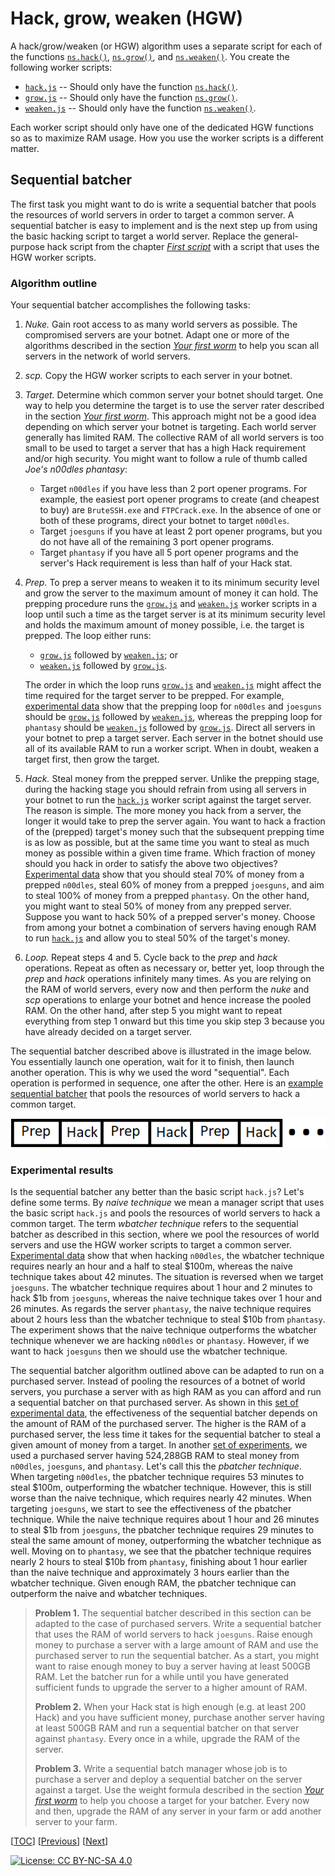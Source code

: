# Hack, grow, weaken (HGW)

A hack/grow/weaken (or HGW) algorithm uses a separate script for each of the
functions
[`ns.hack()`](https://github.com/bitburner-official/bitburner-src/blob/dev/markdown/bitburner.ns.hack.md),
[`ns.grow()`](https://github.com/bitburner-official/bitburner-src/blob/dev/markdown/bitburner.ns.grow.md),
and
[`ns.weaken()`](https://github.com/bitburner-official/bitburner-src/blob/dev/markdown/bitburner.ns.weaken.md).
You create the following worker scripts:

<!-- prettier-ignore -->
- [`hack.js`](script/hgw/hack.js) -- Should only have the function
  [`ns.hack()`](https://github.com/bitburner-official/bitburner-src/blob/dev/markdown/bitburner.ns.hack.md).
- [`grow.js`](script/hgw/grow.js) -- Should only have the function
  [`ns.grow()`](https://github.com/bitburner-official/bitburner-src/blob/dev/markdown/bitburner.ns.grow.md).
- [`weaken.js`](script/hgw/weaken.js) -- Should only have the function
  [`ns.weaken()`](https://github.com/bitburner-official/bitburner-src/blob/dev/markdown/bitburner.ns.weaken.md).

Each worker script should only have one of the dedicated HGW functions so as to
maximize RAM usage. How you use the worker scripts is a different matter.

<!-- ====================================================================== -->

## Sequential batcher

The first task you might want to do is write a sequential batcher that pools the
resources of world servers in order to target a common server. A sequential
batcher is easy to implement and is the next step up from using the basic
hacking script to target a world server. Replace the general-purpose hack script
from the chapter [_First script_](script.md) with a script that uses the HGW
worker scripts.

<!-- ====================================================================== -->

### Algorithm outline

Your sequential batcher accomplishes the following tasks:

1. _Nuke._ Gain root access to as many world servers as possible. The
   compromised servers are your botnet. Adapt one or more of the algorithms
   described in the section [_Your first worm_](reboot.md#your-first-worm) to
   help you scan all servers in the network of world servers.
1. _scp._ Copy the HGW worker scripts to each server in your botnet.
1. _Target._ Determine which common server your botnet should target. One way to
   help you determine the target is to use the server rater described in the
   section [_Your first worm_](reboot.md#your-first-worm). This approach might
   not be a good idea depending on which server your botnet is targeting. Each
   world server generally has limited RAM. The collective RAM of all world
   servers is too small to be used to target a server that has a high Hack
   requirement and/or high security. You might want to follow a rule of thumb
   called _Joe's n00dles phantasy_:
    - Target `n00dles` if you have less than 2 port opener programs. For
      example, the easiest port opener programs to create (and cheapest to buy)
      are `BruteSSH.exe` and `FTPCrack.exe`. In the absence of one or both of
      these programs, direct your botnet to target `n00dles`.
    - Target `joesguns` if you have at least 2 port opener programs, but you do
      not have all of the remaining 3 port opener programs.
    - Target `phantasy` if you have all 5 port opener programs and the server's
      Hack requirement is less than half of your Hack stat.
1. _Prep._ To prep a server means to weaken it to its minimum security level and
   grow the server to the maximum amount of money it can hold. The prepping
   procedure runs the [`grow.js`](script/hgw/grow.js) and
   [`weaken.js`](script/hgw/weaken.js) worker scripts in a loop until such a
   time as the target server is at its minimum security level and holds the
   maximum amount of money possible, i.e. the target is prepped. The loop either
   runs:

    - [`grow.js`](script/hgw/grow.js) followed by
      [`weaken.js`](script/hgw/weaken.js); or
    - [`weaken.js`](script/hgw/weaken.js) followed by
      [`grow.js`](script/hgw/grow.js).

    The order in which the loop runs [`grow.js`](script/hgw/grow.js) and
    [`weaken.js`](script/hgw/weaken.js) might affect the time required for the
    target server to be prepped. For example,
    [experimental data](../../data/hgw/README.md) show that the prepping loop
    for `n00dles` and `joesguns` should be [`grow.js`](script/hgw/grow.js)
    followed by [`weaken.js`](script/hgw/weaken.js), whereas the prepping loop
    for `phantasy` should be [`weaken.js`](script/hgw/weaken.js) followed by
    [`grow.js`](script/hgw/grow.js). Direct all servers in your botnet to prep a
    target server. Each server in the botnet should use all of its available RAM
    to run a worker script. When in doubt, weaken a target first, then grow the
    target.

1. _Hack._ Steal money from the prepped server. Unlike the prepping stage,
   during the hacking stage you should refrain from using all servers in your
   botnet to run the [`hack.js`](script/hgw/hack.js) worker script against the
   target server. The reason is simple. The more money you hack from a server,
   the longer it would take to prep the server again. You want to hack a
   fraction of the (prepped) target's money such that the subsequent prepping
   time is as low as possible, but at the same time you want to steal as much
   money as possible within a given time frame. Which fraction of money should
   you hack in order to satisfy the above two objectives?
   [Experimental data](../../data/hgw/README.md) show that you should steal 70%
   of money from a prepped `n00dles`, steal 60% of money from a prepped
   `joesguns`, and aim to steal 100% of money from a prepped `phantasy`. On the
   other hand, you might want to steal 50% of money from any prepped server.
   Suppose you want to hack 50% of a prepped server's money. Choose from among
   your botnet a combination of servers having enough RAM to run
   [`hack.js`](script/hgw/hack.js) and allow you to steal 50% of the target's
   money.
1. _Loop._ Repeat steps 4 and 5. Cycle back to the _prep_ and _hack_ operations.
   Repeat as often as necessary or, better yet, loop through the _prep_ and
   _hack_ operations infinitely many times. As you are relying on the RAM of
   world servers, every now and then perform the _nuke_ and _scp_ operations to
   enlarge your botnet and hence increase the pooled RAM. On the other hand,
   after step 5 you might want to repeat everything from step 1 onward but this
   time you skip step 3 because you have already decided on a target server.

The sequential batcher described above is illustrated in the image below. You
essentially launch one operation, wait for it to finish, then launch another
operation. This is why we used the word "sequential". Each operation is
performed in sequence, one after the other. Here is an
[example sequential batcher](script/hgw/world.js) that pools the resources of
world servers to hack a common target.

![Sequential batcher](image/sequential-batcher.png "Sequential batcher")

<!-- ====================================================================== -->

### Experimental results

Is the sequential batcher any better than the basic script `hack.js`? Let's
define some terms. By _naive technique_ we mean a manager script that uses the
basic script `hack.js` and pools the resources of world servers to hack a common
target. The term _wbatcher technique_ refers to the sequential batcher as
described in this section, where we pool the resources of world servers and use
the HGW worker scripts to target a common server.
[Experimental data](../../data/hgw/world.md) show that when hacking `n00dles`,
the wbatcher technique requires nearly an hour and a half to steal $100m,
whereas the naive technique takes about 42 minutes. The situation is reversed
when we target `joesguns`. The wbatcher technique requires about 1 hour and 2
minutes to hack $1b from `joesguns`, whereas the naive technique takes over 1
hour and 26 minutes. As regards the server `phantasy`, the naive technique
requires about 2 hours less than the wbatcher technique to steal $10b from
`phantasy`. The experiment shows that the naive technique outperforms the
wbatcher technique whenever we are hacking `n00dles` or `phantasy`. However, if
we want to hack `joesguns` then we should use the wbatcher technique.

The sequential batcher algorithm outlined above can be adapted to run on a
purchased server. Instead of pooling the resources of a botnet of world servers,
you purchase a server with as high RAM as you can afford and run a sequential
batcher on that purchased server. As shown in this
[set of experimental data](../../data/hgw/pserv.md), the effectiveness of the
sequential batcher depends on the amount of RAM of the purchased server. The
higher is the RAM of a purchased server, the less time it takes for the
sequential batcher to steal a given amount of money from a target. In another
[set of experiments](../../data/hgw/world.md), we used a purchased server having
524,288GB RAM to steal money from `n00dles`, `joesguns`, and `phantasy`. Let's
call this the _pbatcher technique_. When targeting `n00dles`, the pbatcher
technique requires 53 minutes to steal $100m, outperforming the wbatcher
technique. However, this is still worse than the naive technique, which requires
nearly 42 minutes. When targeting `joesguns`, we start to see the effectiveness
of the pbatcher technique. While the naive technique requires about 1 hour and
26 minutes to steal $1b from `joesguns`, the pbatcher technique requires 29
minutes to steal the same amount of money, outperforming the wbatcher technique
as well. Moving on to `phantasy`, we see that the pbatcher technique requires
nearly 2 hours to steal $10b from `phantasy`, finishing about 1 hour earlier
than the naive technique and approximately 3 hours earlier than the wbatcher
technique. Given enough RAM, the pbatcher technique can outperform the naive and
wbatcher techniques.

> **Problem 1.** The sequential batcher described in this section can be adapted
> to the case of purchased servers. Write a sequential batcher that uses the RAM
> of world servers to hack `joesguns`. Raise enough money to purchase a server
> with a large amount of RAM and use the purchased server to run the sequential
> batcher. As a start, you might want to raise enough money to buy a server
> having at least 500GB RAM. Let the batcher run for a while until you have
> generated sufficient funds to upgrade the server to a higher amount of RAM.
>
> **Problem 2.** When your Hack stat is high enough (e.g. at least 200 Hack) and
> you have sufficient money, purchase another server having at least 500GB RAM
> and run a sequential batcher on that server against `phantasy`. Every once in
> a while, upgrade the RAM of the server.
>
> **Problem 3.** Write a sequential batch manager whose job is to purchase a
> server and deploy a sequential batcher on the server against a target. Use the
> weight formula described in the section
> [_Your first worm_](reboot.md#your-first-worm) to help you choose a target for
> your batcher. Every now and then, upgrade the RAM of any server in your farm
> or add another server to your farm.

[[TOC](README.md "Table of Contents")]
[[Previous](reboot.md "After the first reboot")]
[[Next](faction.md "Faction progression")]

[![License: CC BY-NC-SA 4.0](https://img.shields.io/badge/License-CC%20BY--NC--SA%204.0-blue.svg)](http://creativecommons.org/licenses/by-nc-sa/4.0/)
